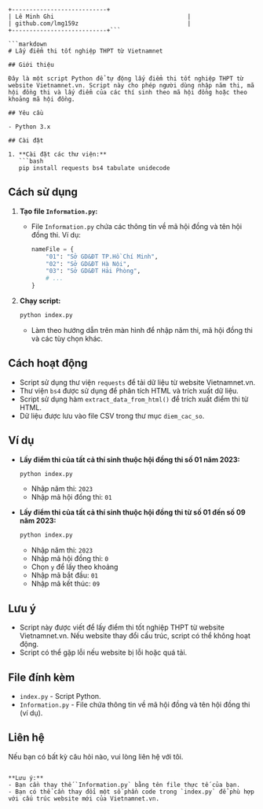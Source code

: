 

```
+---------------------------+
| Lê Minh Ghi                                      |
| github.com/lmg159z                               |
+---------------------------+```

```markdown
# Lấy điểm thi tốt nghiệp THPT từ Vietnamnet

## Giới thiệu

Đây là một script Python để tự động lấy điểm thi tốt nghiệp THPT từ website Vietnamnet.vn. Script này cho phép người dùng nhập năm thi, mã hội đồng thi và lấy điểm của các thí sinh theo mã hội đồng hoặc theo khoảng mã hội đồng.

## Yêu cầu

- Python 3.x

## Cài đặt

1. **Cài đặt các thư viện:**
   ```bash
   pip install requests bs4 tabulate unidecode
   ```

## Cách sử dụng

1. **Tạo file `Information.py`:**
   - File `Information.py` chứa các thông tin về mã hội đồng và tên hội đồng thi. Ví dụ:
     ```python
     nameFile = {
         "01": "Sở GD&ĐT TP.Hồ Chí Minh",
         "02": "Sở GD&ĐT Hà Nội",
         "03": "Sở GD&ĐT Hải Phòng",
         # ...
     }
     ```

2. **Chạy script:**
   ```bash
   python index.py
   ```
   - Làm theo hướng dẫn trên màn hình để nhập năm thi, mã hội đồng thi và các tùy chọn khác.

## Cách hoạt động

- Script sử dụng thư viện `requests` để tải dữ liệu từ website Vietnamnet.vn.
- Thư viện `bs4` được sử dụng để phân tích HTML và trích xuất dữ liệu.
- Script sử dụng hàm `extract_data_from_html()` để trích xuất điểm thi từ HTML.
- Dữ liệu được lưu vào file CSV trong thư mục `diem_cac_so`.

## Ví dụ

- **Lấy điểm thi của tất cả thí sinh thuộc hội đồng thi số 01 năm 2023:**
   ```bash
   python index.py
   ```
   - Nhập năm thi: `2023`
   - Nhập mã hội đồng thi: `01`

- **Lấy điểm thi của tất cả thí sinh thuộc hội đồng thi từ số 01 đến số 09 năm 2023:**
   ```bash
   python index.py
   ```
   - Nhập năm thi: `2023`
   - Nhập mã hội đồng thi: `0`
   - Chọn `y` để lấy theo khoảng
   - Nhập mã bắt đầu: `01`
   - Nhập mã kết thúc: `09`

## Lưu ý

- Script này được viết để lấy điểm thi tốt nghiệp THPT từ website Vietnamnet.vn. Nếu website thay đổi cấu trúc, script có thể không hoạt động.
- Script có thể gặp lỗi nếu website bị lỗi hoặc quá tải.

## File đính kèm

- `index.py` - Script Python.
- `Information.py` - File chứa thông tin về mã hội đồng và tên hội đồng thi (ví dụ).

## Liên hệ

Nếu bạn có bất kỳ câu hỏi nào, vui lòng liên hệ với tôi.
```

**Lưu ý:**
- Bạn cần thay thế `Information.py` bằng tên file thực tế của bạn.
- Bạn có thể cần thay đổi một số phần code trong `index.py` để phù hợp với cấu trúc website mới của Vietnamnet.vn.

